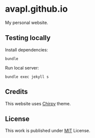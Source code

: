 # avapl.github.io

My personal website.

## Testing locally

Install dependencies:
```shell
bundle
```

Run local server:
```shell
bundle exec jekyll s
```

## Credits

This website uses [Chirpy][chirpy] theme.

## License

This work is published under [MIT][mit] License.

[gem]: https://rubygems.org/gems/jekyll-theme-chirpy
[chirpy]: https://github.com/cotes2020/jekyll-theme-chirpy/
[mit]: https://github.com/cotes2020/chirpy-starter/blob/master/LICENSE

